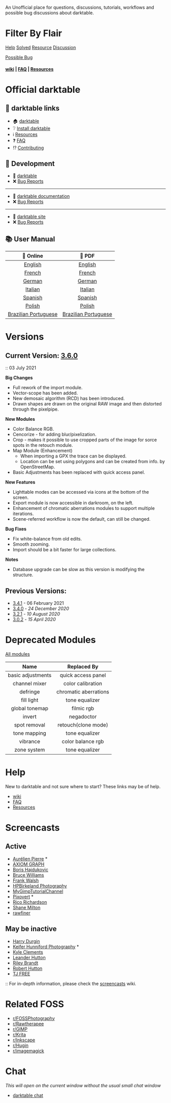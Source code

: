 An Unofficial place for questions, discussions, tutorials, workflows and possible bug discussions about darktable.

# Filter By Flair

[Help](/r/DarkTable/search?q=flair%3A'Help'&restrict_sr=on&sort=relevance&t=all)  [Solved](/r/DarkTable/search?q=flair%3A'Solved'&restrict_sr=on&sort=relevance&t=all)  [Resource](/r/DarkTable/search?q=flair%3A'Resource'&restrict_sr=on&sort=relevance&t=all)  [Discussion](/r/DarkTable/search?q=flair%3A'Discussion'&restrict_sr=on&sort=relevance&t=all)

[Possible Bug](/r/DarkTable/search?q=flair%3A'Possible%27Bug'&restrict_sr=on&sort=relevance&t=all)

#### [wiki](https://old.reddit.com/r/DarkTable/wiki/index) | [FAQ](https://old.reddit.com/r/DarkTable/wiki/faq) | [Resources](https://old.reddit.com/r/DarkTable/wiki/resources)

# Official darktable
## 🔗 __darktable links__
* 🏠 [darktable](https://darktable.org/)
* ❔ [Install darktable](https://darktable.org/install)
* ℹ️  [Resources](https://darktable.org/resources)
* ❓ [FAQ](https://www.darktable.org/about/faq/)
* ⁉️  [Contributing](https://www.darktable.org/development/)

## 🔗 __Development__
* 🚧 [darktable](https://github.com/darktable-org/darktable)
* ❌ [Bug Reports](https://github.com/darktable-org/darktable/issues)
___

* 🚧 [darktable documentation](https://github.com/darktable-org/dtdocs)
* ❌ [Bug Reports](https://github.com/darktable-org/dtdocs/issues)
___

* 🚧 [darktable site](https://github.com/darktable-org/dtorg)
* ❌ [Bug Reports](https://github.com/darktable-org/dtorg/issues)

## 📚 __User Manual__

| 🔖 Online                                                                | 📖 PDF                                                                                                                            |
| :-:                                                                      | :-:                                                                                                                               |
| [English](https://www.darktable.org/usermanual/en/)                      | [English](https://www.darktable.org/usermanual/en/darktable_user_manual.pdf)                                                      |
| [French](https://darktable.gitlab.io/doc/fr/index.html)                  | [French](https://github.com/darktable-org/darktable/releases/download/release-3.0.0/darktable-usermanual-fr.pdf)                  |
| [German](https://darktable.gitlab.io/doc/de/index.html)                  | [German](https://github.com/darktable-org/darktable/releases/download/release-3.0.0/darktable-usermanual-de.pdf)                  |
| [Italian](https://darktable.gitlab.io/doc/it/index.html)                 | [Italian](https://github.com/darktable-org/darktable/releases/download/release-3.0.0/darktable-usermanual-it.pdf)                 |
| [Spanish](https://darktable.gitlab.io/doc/es/index.html)                 | [Spanish](https://github.com/darktable-org/darktable/releases/download/release-3.0.0/darktable-usermanual-es.pdf)                 |
| [Polish](https://darktable.gitlab.io/doc/pl/index.html)                  | [Polish](https://github.com/darktable-org/darktable/releases/download/release-3.0.0/darktable-usermanual-pl.pdf)                  |
| [Brazilian Portuguese](https://darktable.gitlab.io/doc/pt_BR/index.html) | [Brazilian Portuguese](https://github.com/darktable-org/darktable/releases/download/release-3.0.0/darktable-usermanual-pt_BR.pdf) |


# Versions

## Current Version: [3.6.0](https://github.com/darktable-org/darktable/releases/tag/release-3.6.0)

:: 03 July 2021

__Big Changes__

- Full rework of the import module.
- Vector-scope has been added.
- New demosaic algorithm (RCD) has been introduced.
- Drawn shapes are drawn on the original RAW image and then distorted through the pixelpipe.

__New Modules__

- Color Balance RGB.
- Cencorize - for adding blur/pixelization.
- Crop - makes it possible to use cropped parts of the image for sorce spots in the retouch module.
- Map Module (Enhancement)
  - When importing a GPX the trace can be displayed.
  - Location can be set using polygons and can be created from info. by OpenStreetMap.
- Basic Adjustments has been replaced with quick access panel.

__New Features__
- Lighttable modes can be accessed via icons at the bottom of the screen.
- Export module is now accessible in darkroom, on the left.
- Enhancement of chromatic aberrations modules to support multiple iterations.
- Scene-referred workflow is now the default, can still be changed.

__Bug Fixes__
- Fix white-balance from old edits.
- Smooth zooming.
- Import should be a bit faster for large collections.

__Notes__
- Database upgrade can be slow as this version is modifying the structure.


## Previous Versions:

- [3.4.1](https://github.com/darktable-org/darktable/releases/tag/release-3.4.1) - 06 February 2021
- [3.4.0](https://github.com/darktable-org/darktable/releases/tag/release-3.4.0) - _24 December 2020_
- [3.2.1](https://github.com/darktable-org/darktable/releases/tag/release-3.2.1) - _10 August 2020_
- [3.0.2](https://github.com/darktable-org/darktable/releases/tag/release-3.0.2) - _15 April 2020_

# Deprecated Modules

[All modules](https://www.darktable.org/usermanual/en/module-reference/processing-modules/)

| Name              | Replaced By           |
| :-:               | :-:                   |
| basic adjustments | quick access panel    |
| channel mixer     | color calibration     |
| defringe          | chromatic aberrations |
| fill light        | tone equalizer        |
| global tonemap    | filmic rgb            |
| invert            | negadoctor            |
| spot removal      | retouch(clone mode)   |
| tone mapping      | tone equalizer        |
| vibrance          | color balance rgb     |
| zone system       | tone equalizer        |

# Help
New to darktable and not sure where to start? These links may be of help.

* [wiki](https://www.reddit.com/r/DarkTable/wiki/index)
* [FAQ](https://www.reddit.com/r/DarkTable/wiki/faq)
* [Resources](https://www.reddit.com/r/DarkTable/wiki/resources)

# Screencasts

## Active

- [Aurélien Pierre](https://www.youtube.com/watch?v=UuB9khJIrDI&list=PL4EYo8VotTsiZLr3BqGeBRj-qYGO63bIv) *
- [AXIOM GRAPH](https://www.youtube.com/playlist?list=PLixdIXqmaNrdJ8S1NwuJYZswmaTIoGVlK)
- [Boris Hajdukovic](https://www.youtube.com/playlist?list=PLmZmCIhOC2Frt6Wq3gc0-egOy_P1sXjau)
- [Bruce Williams](https://www.youtube.com/user/audio2u/videos)
- [Frank Walsh](https://www.youtube.com/channel/UCGiN9nClNBDPtnjQqYEgFvg/playlists)
- [HPBirkeland Photography](https://www.youtube.com/channel/UCORg6wKMeM1RBFVGbUc9jgw/videos)
- [MyGimpTutorialChannel](https://www.youtube.com/playlist?list=PLtO5kAK5wcRYio14-ECeo-C_wmmClKIrH)
- [Pixovert](https://www.youtube.com/playlist?list=PL4nokMsvRs7tfwyoTRKwNrZZlqqQZPXPE) *
- [Rico Richardson](https://www.youtube.com/playlist?list=PLy01z3xJ2KuqLf8z4B-bldkf5hKcqnRJh)
- [Shane Milton](https://www.youtube.com/playlist?list=PLbagAj2T8RRHOm9GCyJU5hvv3P9L-shMM)
- [rawfiner](https://www.youtube.com/channel/UCEz-0EYZTx03UdQszbL8xDA/videos)

## May be inactive

- [Harry Durgin](https://www.youtube.com/playlist?list=PLsks-zRRM1ZVN_g7P6ZAsYVqTltmXyBjl)
- [Keifer Hunniford Photography](https://www.youtube.com/playlist?list=PLCaNtZp57HsNmK9lGUMDS8f3rYugoeaSh) *
- [Kyle Clements](https://www.youtube.com/playlist?list=PLUh5_EzF8dylZByhSmvSpRTb5naQviIVC)
- [Leander Hutton](https://www.youtube.com/channel/UCuiTH2ZgzEcCIjqmKieCdXw)
- [Riley Brandt](https://www.youtube.com/playlist?list=PL33t7emXCBHkMfiP1IcO-0_4mUAhh1lFA)
- [Robert Hutton](https://www.youtube.com/watch?v=1IiwfHY0ls0&list=PLmvlUro_Up1NBX7VK8UUuyWo1B468zEA0)
- [TJ FREE](https://www.youtube.com/playlist?list=PLqazFFzUAPc6ZUGNzA0cHEm0M06SsMYx7)

:: For in-depth information, please check the [screencasts](https://www.reddit.com/r/DarkTable/wiki/resources/screencasts) wiki.

# Related FOSS
* [r/FOSSPhotography](https://www.reddit.com/r/FOSSPhotography/)
* [r/Rawtherapee](https://www.reddit.com/r/Rawtherapee/)
* [r/GIMP](https://www.reddit.com/r/GIMP/)
* [r/Krita](https://www.reddit.com/r/Krita/)
* [r/Inkscape](https://www.reddit.com/r/Inkscape/)
* [r/Hugin](https://www.reddit.com/r/Hugin/)
* [r/imagemagick](https://www.reddit.com/r/imagemagick/)

# Chat

_This will open on the current window without the usual small chat window_

- [darktable chat](https://old.reddit.com/chat/r/darktable/channel/129272421_656468b6ae6042bf8c0754c6d708fbacb14936ca)
